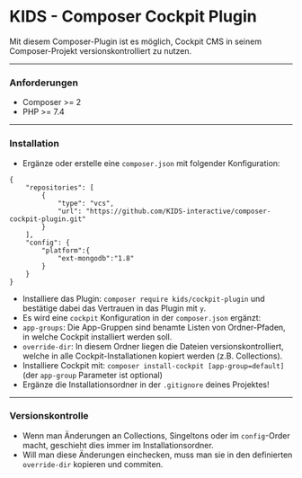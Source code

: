 # KIDS - Composer Cockpit Plugin #

Mit diesem Composer-Plugin ist es möglich, Cockpit CMS in seinem Composer-Projekt versionskontrolliert zu nutzen.

---

### Anforderungen ###

- Composer >= 2
- PHP >= 7.4

---

### Installation ###

- Ergänze oder erstelle eine `composer.json` mit folgender Konfiguration:
```
{
    "repositories": [
        {
            "type": "vcs",
            "url": "https://github.com/KIDS-interactive/composer-cockpit-plugin.git"
        }
    ],
    "config": {
        "platform":{
            "ext-mongodb":"1.8"
        }
    }
}
```
- Installiere das Plugin: `composer require kids/cockpit-plugin` und bestätige dabei das Vertrauen in das Plugin mit `y`.
- Es wird eine `cockpit` Konfiguration in der `composer.json` ergänzt:
 - `app-groups`: Die App-Gruppen sind benamte Listen von Ordner-Pfaden, in welche Cockpit installiert werden soll.
 - `override-dir`: In diesem Ordner liegen die Dateien versionskontrolliert, welche in alle Cockpit-Installationen kopiert werden (z.B. Collections).
- Installiere Cockpit mit: `composer install-cockpit [app-group=default]` (der `app-group` Parameter ist optional)
- Ergänze die Installationsordner in der `.gitignore` deines Projektes!

---

### Versionskontrolle ###

- Wenn man Änderungen an Collections, Singeltons oder im `config`-Order macht, geschieht dies immer im Installationsordner.
- Will man diese Änderungen einchecken, muss man sie in den definierten `override-dir` kopieren und commiten.
